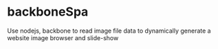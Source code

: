 backboneSpa
===========

Use nodejs, backbone to read image file data to dynamically generate a website image browser and slide-show
